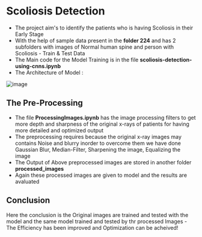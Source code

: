 # Scoliosis Detection   
  
- The project aim's to identify the patients who is having Scoliosis in their Early Stage   
- With the help of sample data present in the **folder 224** and has 2 subfolders with images of Normal human spine and person with Scoliosis - Train & Test Data   
- The Main code for the Model Training is in the file **scoliosis-detection-using-cnns.ipynb**   
- The Architecture of Model :   
  
![image](https://github.com/user-attachments/assets/4fdc282f-9204-475a-bc4a-fefb6efd7392)   
  
## The Pre-Processing  
- The file **ProcessingImages.ipynb** has the image processing filters to get more depth and sharpness of the original x-rays of patients for having more detailed and optimized output   
- The preprocessing requires because the original x-ray images may contains Noise and blurry inorder to overcome them we have done Gaussian Blur, Median-Filter, Sharpening the image, Equalizing the image  
- The Output of Above preprocessed images are stored in another folder **processed_images** 
- Again these processed images are given to model and the results are avaluated

## Conclusion

Here the conclusion is the Original images are trained and tested with the model and the same model trained and tested by thr processed Images - The Efficiency has been improved and Optimization can be acheived!



